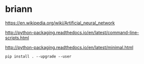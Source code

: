 # briann


https://en.wikipedia.org/wiki/Artificial_neural_network

http://python-packaging.readthedocs.io/en/latest/command-line-scripts.html

http://python-packaging.readthedocs.io/en/latest/minimal.html



```
pip install . --upgrade --user
```
